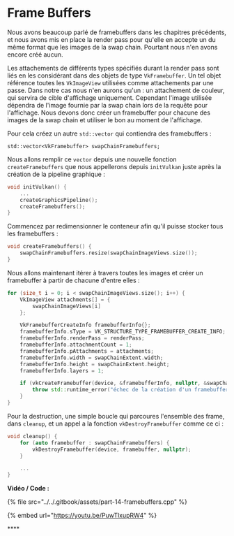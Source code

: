 # Frame Buffers

Nous avons beaucoup parlé de framebuffers dans les chapitres précédents, et nous avons mis en place la render pass pour qu'elle en accepte un du même format que les images de la swap chain. Pourtant nous n'en avons encore créé aucun.

Les attachements de différents types spécifiés durant la render pass sont liés en les considérant dans des objets de type `VkFramebuffer`. Un tel objet référence toutes les `VkImageView` utilisées comme attachements par une passe. Dans notre cas nous n'en aurons qu'un : un attachement de couleur, qui servira de cible d'affichage uniquement. Cependant l'image utilisée dépendra de l'image fournie par la swap chain lors de la requête pour l'affichage. Nous devons donc créer un framebuffer pour chacune des images de la swap chain et utiliser le bon au moment de l'affichage.

Pour cela créez un autre `std::vector` qui contiendra des framebuffers :

```text
std::vector<VkFramebuffer> swapChainFramebuffers;
```

 Nous allons remplir ce `vector` depuis une nouvelle fonction `createFramebuffers` que nous appellerons depuis `initVulkan` juste après la création de la pipeline graphique :

```cpp
void initVulkan() {
    ...
    createGraphicsPipeline();
    createFramebuffers();
}
```

Commencez par redimensionner le conteneur afin qu'il puisse stocker tous les framebuffers :

```cpp
void createFramebuffers() {
    swapChainFramebuffers.resize(swapChainImageViews.size());
}
```

Nous allons maintenant itérer à travers toutes les images et créer un framebuffer à partir de chacune d'entre elles :

```cpp
for (size_t i = 0; i < swapChainImageViews.size(); i++) {
    VkImageView attachments[] = {
        swapChainImageViews[i]
    };

    VkFramebufferCreateInfo framebufferInfo{};
    framebufferInfo.sType = VK_STRUCTURE_TYPE_FRAMEBUFFER_CREATE_INFO;
    framebufferInfo.renderPass = renderPass;
    framebufferInfo.attachmentCount = 1;
    framebufferInfo.pAttachments = attachments;
    framebufferInfo.width = swapChainExtent.width;
    framebufferInfo.height = swapChainExtent.height;
    framebufferInfo.layers = 1;

    if (vkCreateFramebuffer(device, &framebufferInfo, nullptr, &swapChainFramebuffers[i]) != VK_SUCCESS) {
        throw std::runtime_error("échec de la création d'un framebuffer!");
    }
}
```

 Pour la destruction, une simple boucle qui parcoures l'ensemble des frame, dans `cleanup`, et un appel a la fonction `vkDestroyFramebuffer` comme ce ci :

```cpp
void cleanup() {
    for (auto framebuffer : swapChainFramebuffers) {
        vkDestroyFramebuffer(device, framebuffer, nullptr);
    }

    ...
}
```

**Vidéo / Code :**

{% file src="../../.gitbook/assets/part-14-framebuffers.cpp" %}

{% embed url="https://youtu.be/PuwTlxupRW4" %}

\*\*\*\*

